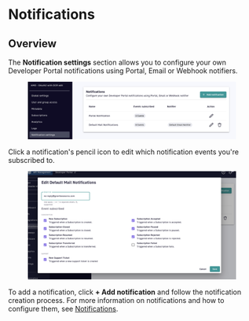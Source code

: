 # Notifications

## Overview

The **Notification settings** section allows you to configure your own Developer Portal notifications using Portal, Email or Webhook notifiers.

<figure><img src="../../.gitbook/assets/1 not 1.png" alt=""><figcaption></figcaption></figure>

Click a notification's pencil icon to edit which notification events you're subscribed to.

<figure><img src="../../.gitbook/assets/1 not 2.png" alt=""><figcaption></figcaption></figure>

To add a notification, click **+ Add notification** and follow the notification creation process. For more information on notifications and how to configure them, see [Notifications](../../gravitee-gateway/notifications.md).
